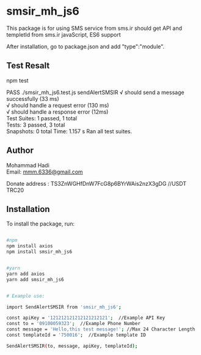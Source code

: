 # smsir_mh_js6

This package is for using SMS service from sms.ir should get API and templetId from sms.ir javaScript, ES6 support

After installation, go to package.json and add "type":"module".

## Test Resalt

npm test

PASS ./smsir_mh_js6.test.js
sendAlertSMSIR
√ should send a message successfully (33 ms)  
√ should handle a request error (130 ms)  
√ should handle a response error (12ms)  
Test Suites: 1 passed, 1 total  
Tests: 3 passed, 3 total  
Snapshots: 0 total
Time: 1.157 s
Ran all test suites.

## Author

Mohammad Hadi  
Email: mmm.6336@gmail.com

Donate address : TS3ZnWGHfDnW7FcG8p6BYrWAis2nzX3gDG //USDT TRC20

## Installation

To install the package, run:

```bash

#npm
npm install axios
npm install smsir_mh_js6


#yarn
yarn add axios
yarn add smsir_mh_js6


# Example use:

import SendAlertSMSIR from 'smsir_mh_js6';

const apiKey = '121212121212121212121';  //Example API Key
const to = '09100059323';  //Example Phone Number
const message = 'Hello,this test message!'; //Max 24 Character Length
const templateId = '750016';  //Example template ID

SendAlertSMSIR(to, message, apiKey, templateId);


```

